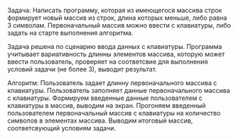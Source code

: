 Задача: 
 Написать программу, которая из имеющегося массива строк формирует новый массив из строк, длина которых меньше, либо равна 3 символам. Первоначальный массив можно ввести с клавиатуры, либо задать на старте выполнения алгоритма.

 Задача решена по сценарию ввода данных с клавиатуры. Программа учитывает вариативность длинны элементов массива, которую может ввести пользователь, проверяет на соответсвие для выполнения условий задачи (не более 3), выводит результат. 

Алгоритм:
Пользователь задает длинну первоначального массива с клавиатуры.
Пользователь заполняет данные первоначального массива с клавиатуры.
Формируем введенные данные пользователем с клавиатуры в массив, выводим на экран.
Прогоняем введенный пользователем первоначальный массив с клавиатуры на количество символов в элементах массива.
Выводим итоговый массив, соответсвующий условиям задачи.